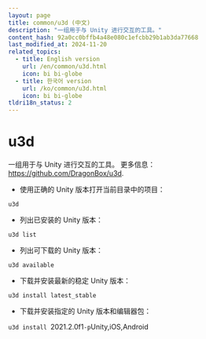 ```yaml
---
layout: page
title: common/u3d (中文)
description: "一组用于与 Unity 进行交互的工具。"
content_hash: 92a0cc0bffb4a48e080c1efcbb29b1ab3da77668
last_modified_at: 2024-11-20
related_topics:
  - title: English version
    url: /en/common/u3d.html
    icon: bi bi-globe
  - title: 한국어 version
    url: /ko/common/u3d.html
    icon: bi bi-globe
tldri18n_status: 2
---
```

# u3d

一组用于与 Unity 进行交互的工具。
更多信息：<https://github.com/DragonBox/u3d>.

- 使用正确的 Unity 版本打开当前目录中的项目：

`u3d`

- 列出已安装的 Unity 版本：

`u3d list`

- 列出可下载的 Unity 版本：

`u3d available`

- 下载并安装最新的稳定 Unity 版本：

`u3d install latest_stable`

- 下载并安装指定的 Unity 版本和编辑器包：

`u3d install `<span class="tldr-var badge badge-pill bg-dark-lm bg-white-dm text-white-lm text-dark-dm font-weight-bold">2021.2.0f1</span>` -p `<span class="tldr-var badge badge-pill bg-dark-lm bg-white-dm text-white-lm text-dark-dm font-weight-bold">Unity,iOS,Android</span>
